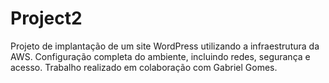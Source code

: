 # Project2
Projeto de implantação de um site WordPress utilizando a infraestrutura da AWS. Configuração completa do ambiente, incluindo redes, segurança e acesso. Trabalho realizado em colaboração com Gabriel Gomes.

